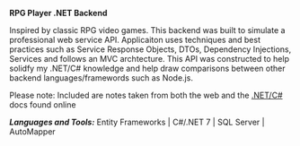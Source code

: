 **RPG Player .NET Backend**

Inspired by classic RPG video games. This backend was built to simulate a professional web service API. Applicaiton uses techniques and best practices such as Service Response Objects, DTOs, Dependency Injections, Services and follows an MVC archtecture. This API was constructed to help solidfy my .NET/C# knowledge and help draw comparisons between other backend languages/framewords such as Node.js.

Please note: Included are notes taken from both the web and the [.NET/C#](https://learn.microsoft.com/en-us/aspnet/core/tutorials/first-web-api?view=aspnetcore-7.0&tabs=visual-studio) docs found online

***Languages and Tools:***
Entity Frameworks | C#/.NET 7 | SQL Server | AutoMapper


